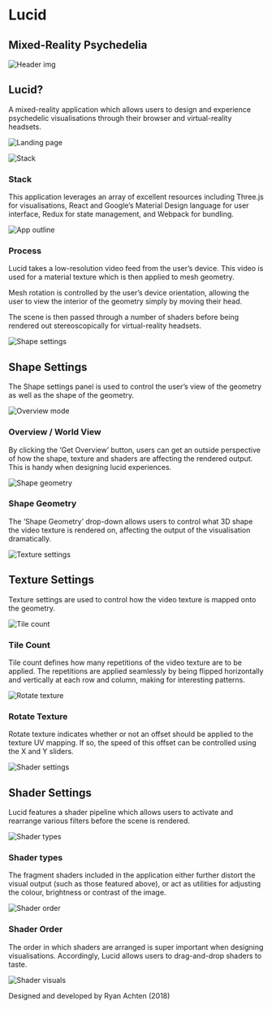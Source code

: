 # Lucid
## Mixed-Reality Psychedelia

![Header img](https://mir-s3-cdn-cf.behance.net/project_modules/1400/1f62fd66084939.5b0ba1beb3942.jpg)

## Lucid?
A mixed-reality application which allows users to design and experience psychedelic visualisations through their browser and virtual-reality headsets.

![Landing page](https://mir-s3-cdn-cf.behance.net/project_modules/max_1200/1286b366084939.5b0b3d2063f62.jpg)

![Stack](https://mir-s3-cdn-cf.behance.net/project_modules/max_1200/3c6bb666084939.5b0b3d2064968.png)

### Stack
This application leverages an array of excellent resources including Three.js for visualisations, React and Google’s Material Design language for user interface, Redux for state management, and Webpack for bundling.

![App outline](https://mir-s3-cdn-cf.behance.net/project_modules/1400/a4ec7966084939.5b0a80f93ab3b.png)

### Process
Lucid takes a low-resolution video feed from the user’s device.
This video is used for a material texture which is then applied to mesh geometry.

Mesh rotation is controlled by the user’s device orientation, allowing the user to view the interior of the geometry simply by moving their head.

The scene is then passed through a number of shaders before being rendered out stereoscopically for virtual-reality headsets.

![Shape settings](https://mir-s3-cdn-cf.behance.net/project_modules/1400/79a99066084939.5b0a80f93afe4.jpg)

## Shape Settings
The Shape settings panel is used to control the user’s view of the geometry as well as the shape of the geometry.

![Overview mode](https://mir-s3-cdn-cf.behance.net/project_modules/max_1200/b7526d66084939.5b0a80f93a737.jpg)

### Overview / World View
By clicking the ‘Get Overview’ button, users can get an outside perspective of how the shape, texture and shaders are affecting the rendered output. This is handy when designing lucid experiences.

![Shape geometry](https://mir-s3-cdn-cf.behance.net/project_modules/max_1200/dafb0066084939.5b0a8564b4dc5.png)

### Shape Geometry
The ‘Shape Geometry’ drop-down allows users to control what 3D shape the video texture is rendered on, affecting the output of the visualisation dramatically.

![Texture settings](https://mir-s3-cdn-cf.behance.net/project_modules/1400/ea7d5766084939.5b0a80f93bc44.jpg)

## Texture Settings
Texture settings are used to control how the video texture is mapped onto the geometry.

![Tile count](https://mir-s3-cdn-cf.behance.net/project_modules/max_1200/56c4c766084939.5b0a8214b3c31.png)

### Tile Count
Tile count defines how many repetitions of the video texture are to be applied. The repetitions are applied seamlessly by being flipped horizontally and vertically at each row and column, making for interesting patterns.

![Rotate texture](https://mir-s3-cdn-cf.behance.net/project_modules/max_1200/c8344b66084939.5b0a81eab1746.png)

### Rotate Texture
Rotate texture indicates whether or not an offset should be applied to the texture UV mapping. If so, the speed of this offset can be controlled using the X and Y sliders.

![Shader settings](https://mir-s3-cdn-cf.behance.net/project_modules/1400/d57e2166084939.5b0a8310b4178.jpg)

## Shader Settings
Lucid features a shader pipeline which allows users to activate and rearrange various filters before the scene is rendered.

![Shader types](https://mir-s3-cdn-cf.behance.net/project_modules/max_1200/ecdf0166084939.5b0a8310b3a26.png)

### Shader types
The fragment shaders included in the application either further distort the visual output (such as those featured above), or act as utilities for adjusting the colour, brightness or contrast of the image.

![Shader order](https://mir-s3-cdn-cf.behance.net/project_modules/max_1200/c34e9c66084939.5b0a8310b3371.png)

### Shader Order
The order in which shaders are arranged is super important when designing visualisations. Accordingly, Lucid allows users to drag-and-drop shaders to taste.

![Shader visuals](https://mir-s3-cdn-cf.behance.net/project_modules/1400/1ed0fc66084939.5b0b4ec67be87.jpg)

Designed and developed by Ryan Achten (2018)
